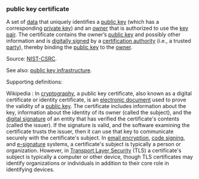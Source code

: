 ### public key certificate

<p class="c8"><span>A set of </span><span class="c2"><a class="c3" href="#h.o783ayrrkc6g">data</a></span><span>&nbsp;that uniquely identifies a </span><span class="c2"><a class="c3" href="#h.hohpk6z1qk4f">public key</a></span><span>&nbsp;(which has a corresponding </span><span class="c2"><a class="c3" href="#h.74y9dvxzg24c">private key</a></span><span>) and an </span><span class="c2"><a class="c3" href="#h.y450rpi0zmuu">owner</a></span><span>&nbsp;that is authorized to use the </span><span class="c2"><a class="c3" href="#h.53rzpn1yn6q7">key pair</a></span><span>. The certificate contains the owner’s </span><span class="c2"><a class="c3" href="#h.hohpk6z1qk4f">public key</a></span><span>&nbsp;and possibly other information and is </span><span class="c2"><a class="c3" href="#h.s93np0i5rcne">digitally signed</a></span><span>&nbsp;by a </span><span class="c2"><a class="c3" href="#h.lubcv4tm2i7r">certification authority</a></span><span>&nbsp;(i.e., a trusted </span><span class="c2"><a class="c3" href="#h.cn6bno48fomj">party</a></span><span>), thereby binding the </span><span class="c2"><a class="c3" href="#h.hohpk6z1qk4f">public key</a></span><span>&nbsp;to the </span><span class="c2"><a class="c3" href="#h.y450rpi0zmuu">owner</a></span><span class="c0">.</span></p><p class="c8"><span>Source: </span><span class="c2"><a class="c3" href="https://www.google.com/url?q=https://csrc.nist.gov/glossary/term/public_key_certificate&amp;sa=D&amp;source=editors&amp;ust=1706779842792351&amp;usg=AOvVaw16rJXLdL3AoYxe-TB5--ee">NIST-CSRC</a></span><span class="c0">.</span></p><p class="c8"><span>See also: </span><span class="c2"><a class="c3" href="#h.mdxu5kpbdo4x">public key infrastructure</a></span><span class="c0">.</span></p><p class="c8"><span class="c0">Supporting definitions:</span></p><p class="c8"><span>Wikipedia : In </span><span class="c2"><a class="c3" href="https://www.google.com/url?q=https://en.wikipedia.org/wiki/Cryptography&amp;sa=D&amp;source=editors&amp;ust=1706779842792866&amp;usg=AOvVaw103bgtcTkVbB0mksNkrhbn">cryptography</a></span><span>, a public key certificate, also known as a digital certificate or identity certificate, is an </span><span class="c2"><a class="c3" href="https://www.google.com/url?q=https://en.wikipedia.org/wiki/Electronic_document&amp;sa=D&amp;source=editors&amp;ust=1706779842793088&amp;usg=AOvVaw27Ux9z9ovK2jsKwow7iyni">electronic document</a></span><span>&nbsp;used to prove the validity of a </span><span class="c2"><a class="c3" href="https://www.google.com/url?q=https://en.wikipedia.org/wiki/Key_authentication&amp;sa=D&amp;source=editors&amp;ust=1706779842793278&amp;usg=AOvVaw05Iuwp0AWL4Z0s471QrpcV">public key</a></span><span>. </span><span>The certificate includes information about the key, information about the identity of its owner (called the subject), and the </span><span class="c2"><a class="c3" href="https://www.google.com/url?q=https://en.wikipedia.org/wiki/Digital_signature&amp;sa=D&amp;source=editors&amp;ust=1706779842793481&amp;usg=AOvVaw2cB7g0stFI__m1YgS_AuWk">digital signature</a></span><span>&nbsp;of an entity that has verified the certificate's contents (called the issuer). If the signature is valid, and the software examining the certificate trusts the issuer, then it can use that key to communicate securely with the certificate's subject. In </span><span class="c2"><a class="c3" href="https://www.google.com/url?q=https://en.wikipedia.org/wiki/Email_encryption&amp;sa=D&amp;source=editors&amp;ust=1706779842793753&amp;usg=AOvVaw3WzkUJsIg2LrePl4DZxZjo">email encryption</a></span><span>, </span><span class="c2"><a class="c3" href="https://www.google.com/url?q=https://en.wikipedia.org/wiki/Code_signing&amp;sa=D&amp;source=editors&amp;ust=1706779842793951&amp;usg=AOvVaw0wfbfwhwhOvI-n0tHabouk">code signing</a></span><span>, and </span><span class="c2"><a class="c3" href="https://www.google.com/url?q=https://en.wikipedia.org/wiki/Electronic_signature&amp;sa=D&amp;source=editors&amp;ust=1706779842794158&amp;usg=AOvVaw3X3Ermj6Au_X7ueJ6V-CX_">e-signature</a></span><span>&nbsp;systems, a certificate's subject is typically a person or organization. However, in </span><span class="c2"><a class="c3" href="https://www.google.com/url?q=https://en.wikipedia.org/wiki/Transport_Layer_Security&amp;sa=D&amp;source=editors&amp;ust=1706779842794354&amp;usg=AOvVaw3oHkrJG4CHafiat3fTiAqO">Transport Layer Security</a></span><span class="c0">&nbsp;(TLS) a certificate's subject is typically a computer or other device, though TLS certificates may identify organizations or individuals in addition to their core role in identifying devices.</span></p>